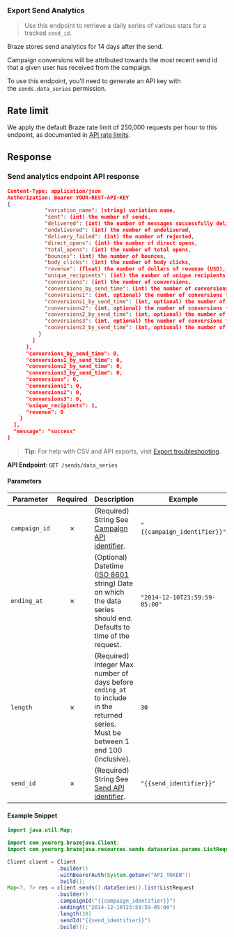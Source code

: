 
### Export Send Analytics <a name="list"></a>

> Use this endpoint to retrieve a daily series of various stats for a tracked `send_id`. 
  

Braze stores send analytics for 14 days after the send.

Campaign conversions will be attributed towards the most recent send id that a given user has received from the campaign.

To use this endpoint, you’ll need to generate an API key with the `sends.data_series` permission.

## Rate limit

We apply the default Braze rate limit of 250,000 requests per hour to this endpoint, as documented in [API rate limits](https://www.braze.com/docs/api/api_limits/).

## Response

### Send analytics endpoint API response

``` json
Content-Type: application/json
Authorization: Bearer YOUR-REST-API-KEY
{
            "variation_name": (string) variation name,
            "sent": (int) the number of sends,
            "delivered": (int) the number of messages successfully delivered,
            "undelivered": (int) the number of undelivered,
            "delivery_failed": (int) the number of rejected,
            "direct_opens": (int) the number of direct opens,
            "total_opens": (int) the number of total opens,
            "bounces": (int) the number of bounces,
            "body_clicks": (int) the number of body clicks,
            "revenue": (float) the number of dollars of revenue (USD),
            "unique_recipients": (int) the number of unique recipients,
            "conversions": (int) the number of conversions,
            "conversions_by_send_time": (int) the number of conversions,
            "conversions1": (int, optional) the number of conversions for the second conversion event,
            "conversions1_by_send_time": (int, optional) the number of conversions for the second conversion event by send time,
            "conversions2": (int, optional) the number of conversions for the third conversion event,
            "conversions2_by_send_time": (int, optional) the number of conversions for the third conversion event by send time,
            "conversions3": (int, optional) the number of conversions for the fourth conversion event,
            "conversions3_by_send_time": (int, optional) the number of conversions for the fourth conversion event by send time
          }
        ]
      },
      "conversions_by_send_time": 0,
      "conversions1_by_send_time": 0,
      "conversions2_by_send_time": 0,
      "conversions3_by_send_time": 0,
      "conversions": 0,
      "conversions1": 0,
      "conversions2": 0,
      "conversions3": 0,
      "unique_recipients": 1,
      "revenue": 0
    }
  ],
  "message": "success"
}

```

> **Tip:** For help with CSV and API exports, visit [Export troubleshooting](https://www.braze.com/docs/user_guide/data_and_analytics/export_braze_data/export_troubleshooting/).

**API Endpoint**: `GET /sends/data_series`

#### Parameters

| Parameter | Required | Description | Example |
|-----------|:--------:|-------------|--------|
| `campaign_id` | ✗ | (Required) String  See [Campaign API identifier](https://www.braze.com/docs/api/identifier_types/). | `"{{campaign_identifier}}"` |
| `ending_at` | ✗ | (Optional) Datetime ([ISO 8601](https://en.wikipedia.org/wiki/ISO_8601) string)  Date on which the data series should end. Defaults to time of the request. | `"2014-12-10T23:59:59-05:00"` |
| `length` | ✗ | (Required) Integer  Max number of days before `ending_at` to include in the returned series. Must be between 1 and 100 (inclusive). | `30` |
| `send_id` | ✗ | (Required) String  See [Send API identifier](https://www.braze.com/docs/api/identifier_types/). | `"{{send_identifier}}"` |

#### Example Snippet

```java
import java.util.Map;

import com.yourorg.brazejava.Client;
import com.yourorg.brazejava.resources.sends.dataseries.params.ListRequest;

Client client = Client
                .builder()
                .withBearerAuth(System.getenv("API_TOKEN"))
                .build();
Map<?, ?> res = client.sends().dataSeries().list(ListRequest
                .builder()
                .campaignId("{{campaign_identifier}}")
                .endingAt("2014-12-10T23:59:59-05:00")
                .length(30)
                .sendId("{{send_identifier}}")
                .build());
```
